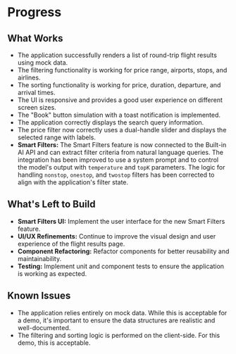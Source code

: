 # Progress

## What Works

- The application successfully renders a list of round-trip flight results using mock data.
- The filtering functionality is working for price range, airports, stops, and airlines.
- The sorting functionality is working for price, duration, departure, and arrival times.
- The UI is responsive and provides a good user experience on different screen sizes.
- The "Book" button simulation with a toast notification is implemented.
- The application correctly displays the search query information.
- The price filter now correctly uses a dual-handle slider and displays the selected range with labels.
- **Smart Filters:** The Smart Filters feature is now connected to the Built-in AI API and can extract filter criteria from natural language queries. The integration has been improved to use a system prompt and to control the model's output with `temperature` and `topK` parameters. The logic for handling `nonstop`, `onestop`, and `twostop` filters has been corrected to align with the application's filter state.

## What's Left to Build

- **Smart Filters UI:** Implement the user interface for the new Smart Filters feature.
- **UI/UX Refinements:** Continue to improve the visual design and user experience of the flight results page.
- **Component Refactoring:** Refactor components for better reusability and maintainability.
- **Testing:** Implement unit and component tests to ensure the application is working as expected.

## Known Issues

- The application relies entirely on mock data. While this is acceptable for a demo, it's important to ensure the data structures are realistic and well-documented.
- The filtering and sorting logic is performed on the client-side. For this demo, this is acceptable.
